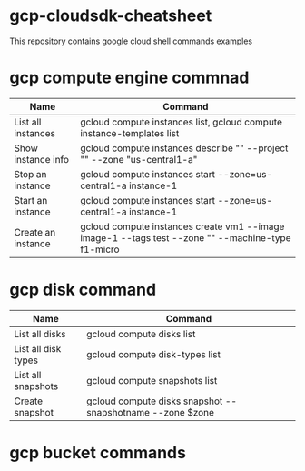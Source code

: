 # gcp-cloudsdk-cheatsheet
This repository contains google cloud shell commands examples

# gcp compute engine commnad 
| Name                | Command  | 
| ---                 | ---      | 
| List all instances  | gcloud compute instances list, gcloud compute instance-templates list | 
| Show instance info	| gcloud compute instances describe "<instance-name>" --project "<project-name>" --zone "us-central1-a" |
| Stop an instance	  | gcloud compute instances start --zone=us-central1-a instance-1 |
| Start an instance	  | gcloud compute instances start --zone=us-central1-a instance-1 |
| Create an instance	| gcloud compute instances create vm1 --image image-1 --tags test --zone "<zone>" --machine-type f1-micro |

# gcp disk command

| Name                | Command  | 
| ---                 | ---      | 
| List all disks	  | gcloud compute disks list |
| List all disk types |	gcloud compute disk-types list |
| List all snapshots  |	gcloud compute snapshots list |
| Create snapshot	  | gcloud compute disks snapshot <diskname> --snapshotname <name1> --zone $zone |

# gcp bucket commands 
